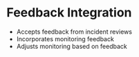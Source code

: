 # Feedback Integration

- Accepts feedback from incident reviews
- Incorporates monitoring feedback
- Adjusts monitoring based on feedback

